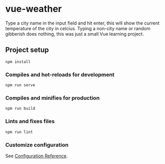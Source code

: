 # vue-weather
Type a city name in the input field and hit enter, this will show the current temperature of the city in celcius.
Typing a non-city name or random gibberish does nothing, this was just a small Vue learning project.

## Project setup
```
npm install
```

### Compiles and hot-reloads for development
```
npm run serve
```

### Compiles and minifies for production
```
npm run build
```

### Lints and fixes files
```
npm run lint
```

### Customize configuration
See [Configuration Reference](https://cli.vuejs.org/config/).
